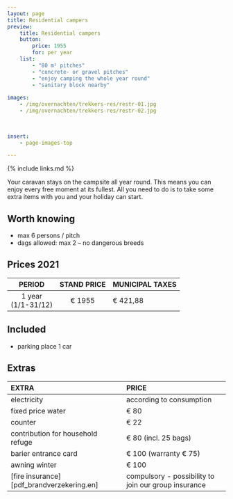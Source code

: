 ```yaml
---
layout: page
title: Residential campers
preview: 
    title: Residential campers
    button:
        price: 1955
        for: per year
    list:
        - "80 m² pitches"
        - "concrete- or gravel pitches"
        - "enjoy camping the whole year round"
        - "sanitary block nearby"
        
images:
    - /img/overnachten/trekkers-res/restr-01.jpg
    - /img/overnachten/trekkers-res/restr-02.jpg

    
    
insert:
    - page-images-top

---
```


{% include links.md %}

Your caravan stays on the campsite all year round. This means you can enjoy every free moment at its fullest. All you need to do is to take some extra items with you and your holiday can start.

## Worth knowing

- max 6 persons / pitch
- dags allowed: max 2 – no dangerous breeds

## Prices 2021

PERIOD              | STAND PRICE  | MUNICIPAL TAXES       
:--------------------:|:----------------------:|--------------|    
1 year<br>(1/1-31/12) |€ 1955                 |€ 421,88            
 
## Included

- parking place 1 car

## Extras

EXTRA              | PRICE 
:------------------|:-----------|
electricity        |according to consumption
fixed price water      |€ 80
counter    |€ 22
contribution for household refuge   |€ 80 (incl. 25 bags)
barier entrance card     |€ 100 (warranty € 75)
awning winter    |€ 100
[fire insurance][pdf_brandverzekering.en]|compulsory - possibility to join our group insurance

